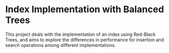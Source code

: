 # Index Implementation with Balanced Trees

This project deals with the implementation of an index using Red-Black Trees, and aims to explore the differences in performance for insertion and search operations among different implementations. 